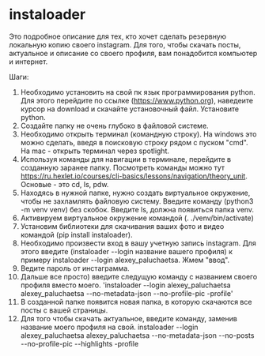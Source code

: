 # instaloader

Это подробное описание для тех, кто хочет сделать резервную локальную копию своего instagram.
Для того, чтобы скачать посты, актуальное и описание со своего профиля, вам понадобится компьютер и интернет.

Шаги:
1) Необходимо установить на свой пк язык программирования python. Для этого перейдите по ссылке (https://www.python.org), наведеите курсор на download и скачайте установочный файл. Установите python.
2) Создайте папку не очень глубоко в файловой системе.
3) Необходимо открыть терминал (командную строку). На windows это можно сделать, введя в поисковую строку рядом с пуском "cmd". На mac - открыть терминал через spotlight.
4) Используя команды для навигации в терминале, перейдите в созданную заранее папку. Посмотреть команды можно тут https://ru.hexlet.io/courses/cli-basics/lessons/navigation/theory_unit. Основые - это cd, ls, pdw.
5) Находясь в нужной папке, нужно создать виртуальное окружение, чтобы не захламлять файловую систему. 
Введите команду (python3 -m venv venv) без скобок.
Введите ls, должна появиться папка venv.
6) Активируем виртуальное окружение командой (. ./venv/bin/activate)
7) Установим библиотеки для скачивания ваших фото и видео командой (pip install instaloader).
8) Необходимо произвести вход в вашу учетную запись instagram. Для этого введите (instaloader --login название вашего профиля)
к примеру instaloader --login alexey_paluchaetsa. Жмем "ввод".
9) Ведите пароль от инстаграмма.
10) Дальше все просто) введите следущую команду с названием своего профиля вместо моего.
      'instaloader --login alexey_paluchaetsa alexey_paluchaetsa --no-metadata-json --no-profile-pic -profile'
11) В созданной папке появится новая папка, в которую скачаются все посты с вашей страницы.
12) Для того чтобы скачать актуальное, введите команду, заменив название моего профиля на свой.
      instaloader --login alexey_paluchaetsa alexey_paluchaetsa --no-metadata-json --no-posts --no-profile-pic --highlights -profile
